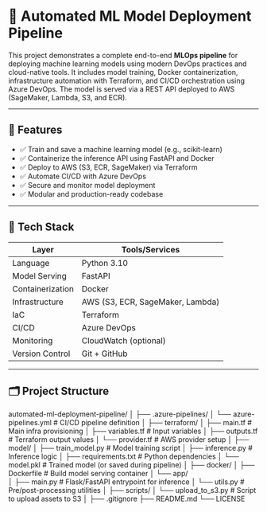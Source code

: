 # 🚀 Automated ML Model Deployment Pipeline

This project demonstrates a complete end-to-end **MLOps pipeline** for deploying machine learning models using modern DevOps practices and cloud-native tools. It includes model training, Docker containerization, infrastructure automation with Terraform, and CI/CD orchestration using Azure DevOps. The model is served via a REST API deployed to AWS (SageMaker, Lambda, S3, and ECR).

---

## 📌 Features

- ✅ Train and save a machine learning model (e.g., scikit-learn)
- ✅ Containerize the inference API using FastAPI and Docker
- ✅ Deploy to AWS (S3, ECR, SageMaker) via Terraform
- ✅ Automate CI/CD with Azure DevOps
- ✅ Secure and monitor model deployment
- ✅ Modular and production-ready codebase

---

## 🧰 Tech Stack

| Layer              | Tools/Services |
|-------------------|----------------|
| Language           | Python 3.10     |
| Model Serving      | FastAPI         |
| Containerization   | Docker          |
| Infrastructure     | AWS (S3, ECR, SageMaker, Lambda) |
| IaC                | Terraform       |
| CI/CD              | Azure DevOps    |
| Monitoring         | CloudWatch (optional) |
| Version Control    | Git + GitHub    |

---

## 🗂️ Project Structure

automated-ml-deployment-pipeline/
│
├── .azure-pipelines/
│   └── azure-pipelines.yml          # CI/CD pipeline definition
│
├── terraform/
│   ├── main.tf                      # Main infra provisioning
│   ├── variables.tf                 # Input variables
│   ├── outputs.tf                  # Terraform output values
│   └── provider.tf                 # AWS provider setup
│
├── model/
│   ├── train_model.py               # Model training script
│   ├── inference.py                 # Inference logic
│   ├── requirements.txt             # Python dependencies
│   └── model.pkl                    # Trained model (or saved during pipeline)
│
├── docker/
│   ├── Dockerfile                   # Build model serving container
│   └── app/                         
│       ├── main.py                  # Flask/FastAPI entrypoint for inference
│       └── utils.py                 # Pre/post-processing utilities
│
├── scripts/
│   └── upload_to_s3.py              # Script to upload assets to S3
│
├── .gitignore
├── README.md
└── LICENSE
